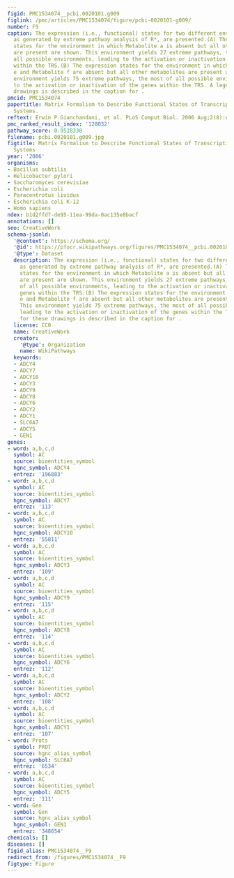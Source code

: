 ```yaml
---
figid: PMC1534074__pcbi.0020101.g009
figlink: /pmc/articles/PMC1534074/figure/pcbi-0020101-g009/
number: F9
caption: The expression (i.e., functional) states for two different environments,
  as generated by extreme pathway analysis of R*, are presented.(A) The expression
  states for the environment in which Metabolite a is absent but all other metabolites
  are present are shown. This environment yields 27 extreme pathways, the least of
  all possible environments, leading to the activation or inactivation of the genes
  within the TRS.(B) The expression states for the environment in which Metabolite
  e and Metabolite f are absent but all other metabolites are present are shown. This
  environment yields 75 extreme pathways, the most of all possible environments, leading
  to the activation or inactivation of the genes within the TRS. A legend for these
  drawings is described in the caption for .
pmcid: PMC1534074
papertitle: Matrix Formalism to Describe Functional States of Transcriptional Regulatory
  Systems.
reftext: Erwin P Gianchandani, et al. PLoS Comput Biol. 2006 Aug;2(8):e101.
pmc_ranked_result_index: '128032'
pathway_score: 0.9518338
filename: pcbi.0020101.g009.jpg
figtitle: Matrix Formalism to Describe Functional States of Transcriptional Regulatory
  Systems
year: '2006'
organisms:
- Bacillus subtilis
- Helicobacter pylori
- Saccharomyces cerevisiae
- Escherichia coli
- Paracentrotus lividus
- Escherichia coli K-12
- Homo sapiens
ndex: b1d2ffd7-de95-11ea-99da-0ac135e8bacf
annotations: []
seo: CreativeWork
schema-jsonld:
  '@context': https://schema.org/
  '@id': https://pfocr.wikipathways.org/figures/PMC1534074__pcbi.0020101.g009.html
  '@type': Dataset
  description: The expression (i.e., functional) states for two different environments,
    as generated by extreme pathway analysis of R*, are presented.(A) The expression
    states for the environment in which Metabolite a is absent but all other metabolites
    are present are shown. This environment yields 27 extreme pathways, the least
    of all possible environments, leading to the activation or inactivation of the
    genes within the TRS.(B) The expression states for the environment in which Metabolite
    e and Metabolite f are absent but all other metabolites are present are shown.
    This environment yields 75 extreme pathways, the most of all possible environments,
    leading to the activation or inactivation of the genes within the TRS. A legend
    for these drawings is described in the caption for .
  license: CC0
  name: CreativeWork
  creator:
    '@type': Organization
    name: WikiPathways
  keywords:
  - ADCY4
  - ADCY7
  - ADCY10
  - ADCY3
  - ADCY9
  - ADCY8
  - ADCY6
  - ADCY2
  - ADCY1
  - SLC6A7
  - ADCY5
  - GEN1
genes:
- word: a,b,c,d
  symbol: AC
  source: bioentities_symbol
  hgnc_symbol: ADCY4
  entrez: '196883'
- word: a,b,c,d
  symbol: AC
  source: bioentities_symbol
  hgnc_symbol: ADCY7
  entrez: '113'
- word: a,b,c,d
  symbol: AC
  source: bioentities_symbol
  hgnc_symbol: ADCY10
  entrez: '55811'
- word: a,b,c,d
  symbol: AC
  source: bioentities_symbol
  hgnc_symbol: ADCY3
  entrez: '109'
- word: a,b,c,d
  symbol: AC
  source: bioentities_symbol
  hgnc_symbol: ADCY9
  entrez: '115'
- word: a,b,c,d
  symbol: AC
  source: bioentities_symbol
  hgnc_symbol: ADCY8
  entrez: '114'
- word: a,b,c,d
  symbol: AC
  source: bioentities_symbol
  hgnc_symbol: ADCY6
  entrez: '112'
- word: a,b,c,d
  symbol: AC
  source: bioentities_symbol
  hgnc_symbol: ADCY2
  entrez: '108'
- word: a,b,c,d
  symbol: AC
  source: bioentities_symbol
  hgnc_symbol: ADCY1
  entrez: '107'
- word: Prots
  symbol: PROT
  source: hgnc_alias_symbol
  hgnc_symbol: SLC6A7
  entrez: '6534'
- word: a,b,c,d
  symbol: AC
  source: bioentities_symbol
  hgnc_symbol: ADCY5
  entrez: '111'
- word: Gen
  symbol: Gen
  source: hgnc_alias_symbol
  hgnc_symbol: GEN1
  entrez: '348654'
chemicals: []
diseases: []
figid_alias: PMC1534074__F9
redirect_from: /figures/PMC1534074__F9
figtype: Figure
---
```

